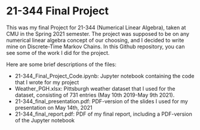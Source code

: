 # 21-344 Final Project

This was my final Project for 21-344 (Numerical Linear Algebra), taken at CMU in the Spring 2021 semester. The project was supposed to be on any numerical linear algebra concept of our choosing, and I decided to write mine on Discrete-Time Markov Chains. In this Github repository, you can see some of the work I did for the project.

Here are some brief descriptions of the files: 

- 21-344_Final_Project_Code.ipynb: Jupyter notebook containing the code that I wrote for my project
- Weather_PGH.xlsx: Pittsburgh weather dataset that I used for the dataset, consisting of 731 entries (May 10th 2019-May 9th 2021).
- 21-344_final_presentation.pdf: PDF-version of the slides I used for my presentation on May 14th, 2021
- 21-344_final_report.pdf: PDF of my final report, including a PDF-version of the Jupyter notebook

